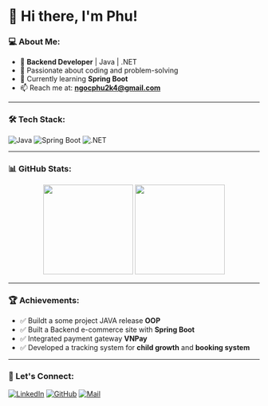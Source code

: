 # 👋 Hi there, I'm Phu!

### 💻 About Me:
- 🎯 **Backend Developer** | Java | .NET 
- 🚀 Passionate about coding and problem-solving  
- 🌱 Currently learning **Spring Boot** 
- 📫 Reach me at: **ngocphu2k4@gmail.com**  

---

### 🛠️ Tech Stack:
![Java](https://img.shields.io/badge/Java-007396?style=for-the-badge&logo=openjdk&logoColor=white)
![Spring Boot](https://img.shields.io/badge/Spring%20Boot-6DB33F?style=for-the-badge&logo=spring-boot&logoColor=white)
![.NET](https://img.shields.io/badge/.NET-512BD4?style=for-the-badge&logo=dotnet&logoColor=white)

---

### 📊 GitHub Stats:
<p align="center">
<img src="https://github-readme-stats.vercel.app/api?username=Phu&show_icons=true&theme=radical" height="180px">
<img src="https://github-readme-streak-stats.herokuapp.com/?user=Phu&theme=radical" height="180px">
</p>

---

### 🏆 Achievements:
- ✅ Buildt a some project JAVA release **OOP**
- ✅ Built a Backend e-commerce site with **Spring Boot**  
- ✅ Integrated payment gateway **VNPay**  
- ✅ Developed a tracking system for **child growth** and **booking system**  

---

### 📢 Let's Connect:
[![LinkedIn](https://img.shields.io/badge/LinkedIn-Connect-blue?style=flat-square&logo=linkedin)](https://www.linkedin.com/in/hvn-ph%C3%BA-7093162b6/)
[![GitHub](https://img.shields.io/badge/GitHub-Follow-black?style=flat-square&logo=github)](https://github.com/PhuHVN/PhuHVN)
[![Mail](https://img.shields.io/badge/Email-Contact-red?style=flat-square&logo=gmail)](mailto:ngocphu2k4@gmail.com)
